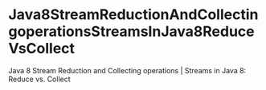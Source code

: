 # Java8StreamReductionAndCollectingoperationsStreamsInJava8ReduceVsCollect

Java 8 Stream Reduction and Collecting operations | Streams in Java 8: Reduce vs. Collect

